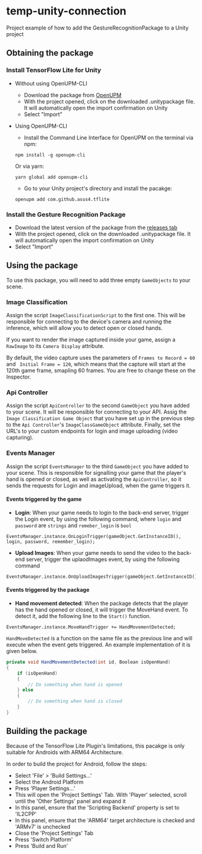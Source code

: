 # temp-unity-connection

Project example of how to add the GestureRecognitionPackage to a Unity project

## Obtaining the package

### Install TensorFlow Lite for Unity

* Without using OpenUPM-CLI 
  * Download the package from [OpenUPM](https://openupm.com/packages/com.github.asus4.tflite/)
  * With the project opened, click on the downloaded .unitypackage file. It will automatically open the import confirmation on Unity
  * Select "Import"
  
* Using OpenUPM-CLI
  * Install the Command Line Interface for OpenUPM on the terminal via npm:
  ```
  npm install -g openupm-cli
  ```
  Or via yarn:
  ```
  yarn global add openupm-cli
  ```
  * Go to your Unity project's directory and install the pacakge:
  ```
  openupm add com.github.asus4.tflite
  ```
  
### Install the Gesture Recognition Package
  * Download the latest version of the package from the [releases tab](https://github.com/danilosobral/temp-unity-connection/releases)
  * With the project opened, click on the downloaded .unitypackage file. It will automatically open the import confirmation on Unity
  * Select "Import"
  
## Using the package

To use this package, you will need to add three empty `GameObjects` to your scene.

### Image Classification 
Assign the script `ImageClassificationScript` to the first one. This will be responsible for connecting to the device's camera and running the inference, which will allow you to detect open or closed hands.

If you want to render the image captured inside your game, assign a `RawImage` to its `Camera Display` attribute.

By default, the video capture uses the parameters of `Frames to Record = 60` and ` Initial Frame = 120`, which means that the capture will start at the 120th game frame, smapling 60 frames. You are free to change these on the Inspector.

### Api Controller

Assign the script `ApiController` to the second `GameObject` you have added to your scene. It will be responsible for connecting to your API.
Assig the `Image Classification Game Object` that you have set up in the previous step to the `Api Controller`'s `ImageClassGameObject` attribute.
Finally, set the URL's to your custom endpoints for login and image uploading (video capturing).

### Events Manager
Assign the script `EventsManager` to the third `GameObject` you have added to your scene. This is responsible for signalling your game that the player's hand is opened or closed, as well as activating the `ApiController`, so it sends the requests for Login and imageUpload, when the game triggers it.

#### Events triggered by the game
* **Login**:
When your game needs to login to the back-end server, trigger the Login event, by using the following command, where `login` and `password` are `strings` and `remeber_login` is `bool`
```
EventsManager.instance.OnLoginTrigger(gameObject.GetInstanceID(), login, password, remember_login);
```

* **Upload Images**:
 When your game needs to send the video to the back-end server, trigger the uplaodImages event, by using the following command
```
EventsManager.instance.OnUploadImagesTrigger(gameObject.GetInstanceID());
```

#### Events triggered by the package
* **Hand movement detected**:
 When the package detects that the player has the hand opened or closed, it will trigger the MoveHand event. To detect it, add the following line to the `Start()` function.
```
EventsManager.instance.MoveHandTrigger += HandMovementDetected;
```

`HandMoveDetected` is a function on the same file as the previous line and will execute when the event gets triggered. An example implementation of it is given below.
```cs
private void HandMovementDetected(int id, Boolean isOpenHand) 
{
    if (isOpenHand)
    {
        // Do something when hand is opened
    } else
    {
        // Do something when hand is closed
    }
}
```

## Building the package

Because of the TensorFlow Lite Plugin's limitations, this pacakge is only suitable for Androids with ARM64 Architecture.

In order to build the project for Android, follow the steps:
* Select 'File' > 'Build Settings...'
* Select the Android Platform
* Press 'Player Settings...'
* This will open the 'Project Settings' Tab. With 'Player' selected, scroll until the 'Other Settings' panel and expand it
* In this panel, ensure that the 'Scripting Backend' property is set to 'IL2CPP'
* In this panel, ensure that the 'ARM64' target architecture is checked and 'ARMv7' is unchecked
* Close the 'Project Settings' Tab
* Press 'Switch Platform'
* Press 'Build and Run'
